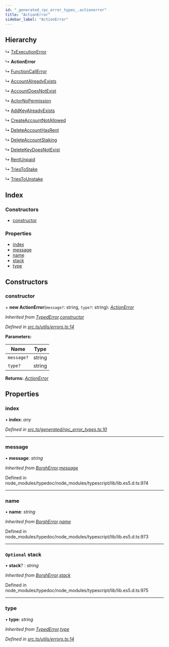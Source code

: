 ```yaml
---
id: "_generated_rpc_error_types_.actionerror"
title: "ActionError"
sidebar_label: "ActionError"
---
```


## Hierarchy

  ↳ [TxExecutionError](_generated_rpc_error_types_.txexecutionerror.md)

  ↳ **ActionError**

  ↳ [FunctionCallError](_generated_rpc_error_types_.functioncallerror.md)

  ↳ [AccountAlreadyExists](_generated_rpc_error_types_.accountalreadyexists.md)

  ↳ [AccountDoesNotExist](_generated_rpc_error_types_.accountdoesnotexist.md)

  ↳ [ActorNoPermission](_generated_rpc_error_types_.actornopermission.md)

  ↳ [AddKeyAlreadyExists](_generated_rpc_error_types_.addkeyalreadyexists.md)

  ↳ [CreateAccountNotAllowed](_generated_rpc_error_types_.createaccountnotallowed.md)

  ↳ [DeleteAccountHasRent](_generated_rpc_error_types_.deleteaccounthasrent.md)

  ↳ [DeleteAccountStaking](_generated_rpc_error_types_.deleteaccountstaking.md)

  ↳ [DeleteKeyDoesNotExist](_generated_rpc_error_types_.deletekeydoesnotexist.md)

  ↳ [RentUnpaid](_generated_rpc_error_types_.rentunpaid.md)

  ↳ [TriesToStake](_generated_rpc_error_types_.triestostake.md)

  ↳ [TriesToUnstake](_generated_rpc_error_types_.triestounstake.md)

## Index

### Constructors

* [constructor](_generated_rpc_error_types_.actionerror.md#constructor)

### Properties

* [index](_generated_rpc_error_types_.actionerror.md#index)
* [message](_generated_rpc_error_types_.actionerror.md#message)
* [name](_generated_rpc_error_types_.actionerror.md#name)
* [stack](_generated_rpc_error_types_.actionerror.md#optional-stack)
* [type](_generated_rpc_error_types_.actionerror.md#type)

## Constructors

###  constructor

\+ **new ActionError**(`message?`: string, `type?`: string): *[ActionError](_generated_rpc_error_types_.actionerror.md)*

*Inherited from [TypedError](_utils_errors_.typederror.md).[constructor](_utils_errors_.typederror.md#constructor)*

*Defined in [src.ts/utils/errors.ts:14](https://github.com/nearprotocol/nearlib/blob/de49029/src.ts/utils/errors.ts#L14)*

**Parameters:**

Name | Type |
------ | ------ |
`message?` | string |
`type?` | string |

**Returns:** *[ActionError](_generated_rpc_error_types_.actionerror.md)*

## Properties

###  index

• **index**: *any*

*Defined in [src.ts/generated/rpc_error_types.ts:10](https://github.com/nearprotocol/nearlib/blob/de49029/src.ts/generated/rpc_error_types.ts#L10)*

___

###  message

• **message**: *string*

*Inherited from [BorshError](_utils_serialize_.borsherror.md).[message](_utils_serialize_.borsherror.md#message)*

Defined in node_modules/typedoc/node_modules/typescript/lib/lib.es5.d.ts:974

___

###  name

• **name**: *string*

*Inherited from [BorshError](_utils_serialize_.borsherror.md).[name](_utils_serialize_.borsherror.md#name)*

Defined in node_modules/typedoc/node_modules/typescript/lib/lib.es5.d.ts:973

___

### `Optional` stack

• **stack**? : *string*

*Inherited from [BorshError](_utils_serialize_.borsherror.md).[stack](_utils_serialize_.borsherror.md#optional-stack)*

Defined in node_modules/typedoc/node_modules/typescript/lib/lib.es5.d.ts:975

___

###  type

• **type**: *string*

*Inherited from [TypedError](_utils_errors_.typederror.md).[type](_utils_errors_.typederror.md#type)*

*Defined in [src.ts/utils/errors.ts:14](https://github.com/nearprotocol/nearlib/blob/de49029/src.ts/utils/errors.ts#L14)*

